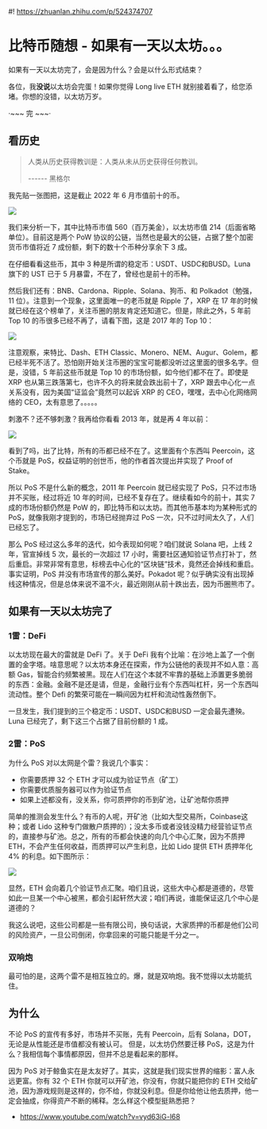 #! https://zhuanlan.zhihu.com/p/524374707
# 比特币随想 - 如果有一天以太坊。。。

如果有一天以太坊完了，会是因为什么？会是以什么形式结束？

各位，我**没说**以太坊会完蛋！如果你觉得 Long live ETH 就别接着看了，给您添堵。你想的没错，以太坊万岁。

·~~~ 完 ~~~·

## 看历史

> 人类从历史获得教训是：人类从未从历史获得任何教训。
> 
> ------ 黑格尔

我先贴一张图把，这是截止 2022 年 6 月市值前十的币。

![](https://i.imgur.com/3VmfasL.png)

我们来分析一下，其中比特币市值 560（百万美金），以太坊市值 214（后面省略单位）。目前这是两个 PoW 协议的公链，当然也是最大的公链，占据了整个加密货币市值将近 7 成份额，剩下的数十个币种分享余下 3 成。

在仔细看看这些币，其中 3 种是所谓的稳定币：USDT、USDC和BUSD。Luna 旗下的 UST 已于 5 月暴雷，不在了，曾经也是前十的币种。

然后我们还有：BNB、Cardona、Ripple、Solana、狗币、和 Polkadot（勉强，11 位）。注意到一个现象，这里面唯一的老币就是 Ripple 了，XRP 在 17 年的时候就已经在这个榜单了，关注币圈的朋友肯定还知道它。但是，除此之外，5 年前 Top 10 的币很多已经不再了，请看下图，这是 2017 年的 Top 10：

![](https://i.imgur.com/lQFjgDa.png)

注意观察，来特比、Dash、ETH Classic、Monero、NEM、Augur、Golem，都已经半死不活了。恐怕刚开始关注币圈的宝宝可能都没听过这里面的很多名字。但是，没错，5 年前这些币就是 Top 10 的市场份额，如今他们都不在了。即使是 XRP 也从第三跌落第七，也许不久的将来就会跌出前十了，XRP 跟去中心化一点关系没有，因为美国“证监会”竟然可以起诉 XRP 的 CEO，嘿嘿，去中心化网络网络的 CEO，太有意思了。。。。。

刺激不？还不够刺激？我再给你看看 2013 年，就是再 4 年以前：

![](https://i.imgur.com/cTvHlEK.png)

看到了吗，出了比特，所有的币都已经不在了。这里面有个东西叫 Peercoin，这个币就是 PoS，权益证明的创世币，他的作者首次提出并实现了 Proof of Stake。

所以 PoS 不是什么新的概念，2011 年 Peercoin 就已经实现了 PoS，只不过市场并不买账，经过将近 10 年的时间，已经不复存在了。继续看如今的前十，其实 7 成的市场份额仍然是 PoW 的，即比特币和以太坊。而其他币基本均为某种形式的 PoS，就像我刚才提到的，市场已经抛弃过 PoS 一次，只不过时间太久了，人们已经忘了。

那么 PoS 经过这么多年的迭代，如今表现如何呢？咱们就说 Solana 吧，上线 2 年，官宣掉线 5 次，最长的一次超过 17 小时，需要社区通知验证节点打补丁，然后重启。非常非常有意思，标榜去中心化的“区块链”技术，竟然还会掉线和重启。事实证明，PoS 并没有市场宣传的那么美好。Pokadot 呢？似乎确实没有出现掉线这种情况，但是总体来说不温不火，最近刚刚从前十跌出去，因为币圈熊市了。

## 如果有一天以太坊完了

### 1雷：DeFi

以太坊现在最大的雷就是 DeFi 了。关于 DeFi 我有个比喻：在沙地上盖了一个倒置的金字塔。啥意思呢？以太坊本身还在探索，作为公链他的表现并不如人意：高额 Gas，智能合约频繁被黑。现在人们在这个本就不牢靠的基础上添置更多脆弱的东西：金融。金融不是还是请，但是，金融行业有个东西叫杠杆，另一个东西叫流动性。整个 Defi 的繁荣可能在一瞬间因为杠杆和流动性轰然倒下。

一旦发生，我们提到的三个稳定币：USDT、USDC和BUSD 一定会最先遭殃。Luna 已经完了，剩下这三个占据了目前份额的 1 成。

### 2雷：PoS

为什么 PoS 对以太网是个雷？我说几个事实：

- 你需要质押 32 个 ETH 才可以成为验证节点（矿工）
- 你需要优质服务器可以作为验证节点
- 如果上述都没有，没关系，你可质押你的币到矿池，让矿池帮你质押

简单的推测会发生什么？有币的人呢，开矿池（比如大型交易所，Coinbase这种；或者 Lido 这种专门做散户质押的）；没太多币或者没钱没精力经营验证节点的，直接参与矿池。总之，所有的币都会快速的向几个中心汇聚，因为不质押 ETH，不会产生任何收益，而质押可以产生利息，比如 Lido 提供 ETH 质押年化 4% 的利息。如下图所示：

![](https://i.imgur.com/hTgkpL7.png)

显然，ETH 会向着几个验证节点汇聚。咱们且说，这些大中心都是道德的，尽管如此一旦某一个中心被黑，都会引起轩然大波；咱们再说，谁能保证这几个中心是道德的？

我这么说吧，这些公司都是一些有限公司，换句话说，大家质押的币都是他们公司的风险资产，一旦公司倒闭，你拿回来的可能只能是千分之一。

### 双响炮

最可怕的是，这两个雷不是相互独立的。爆，就是双响炮。我不觉得以太坊能抗住。

## 为什么

不论 PoS 的宣传有多好，市场并不买账，先有 Peercoin，后有 Solana，DOT，无论是从性能还是市值都没有被认可。
但是，以太坊仍然要迁移 PoS，这是为什么？我相信每个事情都原因，但并不总是看起来的那样。

因为 PoS 对于鲸鱼实在是太友好了。其实，这就是我们现实世界的缩影：富人永远更富。你有 32 个 ETH 你就可以开矿池，你没有，你就只能把你的 ETH 交给矿池，因为游戏规则是这样的，你不给，你就没利息。但是你给他让他去质押，他一定会抽成，你得资产不断的稀释。怎么样这个模型挺熟悉把？

- https://www.youtube.com/watch?v=vyd63iG-l68